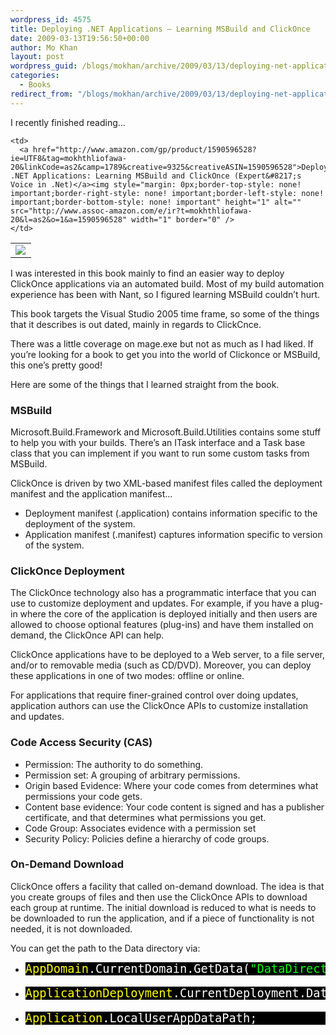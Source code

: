 ```yaml
---
wordpress_id: 4575
title: Deploying .NET Applications – Learning MSBuild and ClickOnce
date: 2009-03-13T19:56:50+00:00
author: Mo Khan
layout: post
wordpress_guid: /blogs/mokhan/archive/2009/03/13/deploying-net-applications-learning-msbuild-and-clickonce.aspx
categories:
  - Books
redirect_from: "/blogs/mokhan/archive/2009/03/13/deploying-net-applications-learning-msbuild-and-clickonce.aspx/"
---
```

I recently finished reading…

<table>
  <tr>
    <td>
      <a href="http://www.amazon.com/gp/product/1590596528?ie=UTF8&tag=mokhthliofawa-20&linkCode=as2&camp=1789&creative=9325&creativeASIN=1590596528"><img src="https://images-na.ssl-images-amazon.com/images/I/51v5h50rHaL._SL160_.jpg" border="0" /></a><img style="margin: 0px;border-top-style: none! important;border-right-style: none! important;border-left-style: none! important;border-bottom-style: none! important" height="1" alt="" src="http://www.assoc-amazon.com/e/ir?t=mokhthliofawa-20&l=as2&o=1&a=1590596528" width="1" border="0" />
    </td>
    
    <td>
      <a href="http://www.amazon.com/gp/product/1590596528?ie=UTF8&tag=mokhthliofawa-20&linkCode=as2&camp=1789&creative=9325&creativeASIN=1590596528">Deploying .NET Applications: Learning MSBuild and ClickOnce (Expert&#8217;s Voice in .Net)</a><img style="margin: 0px;border-top-style: none! important;border-right-style: none! important;border-left-style: none! important;border-bottom-style: none! important" height="1" alt="" src="http://www.assoc-amazon.com/e/ir?t=mokhthliofawa-20&l=as2&o=1&a=1590596528" width="1" border="0" />
    </td>
  </tr>
</table>

I was interested in this book mainly to find an easier way to deploy ClickOnce applications via an automated build. Most of my build automation experience has been with Nant, so I figured learning MSBuild couldn’t hurt.

This book targets the Visual Studio 2005 time frame, so some of the things that it describes is out dated, mainly in regards to ClickCnce.

There was a little coverage on mage.exe but not as much as I had liked. If you’re looking for a book to get you into the world of Clickonce or MSBuild, this one’s pretty good!

Here are some of the things that I learned straight from the book. 

### MSBuild

Microsoft.Build.Framework and Microsoft.Build.Utilities contains some stuff to help you with your builds. There’s an ITask interface and a Task base class that you can implement if you want to run some custom tasks from MSBuild.

ClickOnce is driven by two XML-based manifest files called the deployment manifest and the application manifest… 

  * Deployment manifest (.application) contains information specific to the deployment of the system. 
  * Application manifest (.manifest) captures information specific to version of the system. 

### ClickOnce Deployment

The ClickOnce technology also has a programmatic interface that you can use to customize deployment and updates. For example, if you have a plug-in where the core of the application is deployed initially and then users are allowed to choose optional features (plug-ins) and have them installed on demand, the ClickOnce API can help.

ClickOnce applications have to be deployed to a Web server, to a file server, and/or to removable media (such as CD/DVD). Moreover, you can deploy these applications in one of two modes: offline or online.

For applications that require finer-grained control over doing updates, application authors can use the ClickOnce APIs to customize installation and updates.

### Code Access Security (CAS)

  * Permission: The authority to do something. 
  * Permission set: A grouping of arbitrary permissions. 
  * Origin based Evidence: Where your code comes from determines what permissions your code gets. 
  * Content base evidence: Your code content is signed and has a publisher certificate, and that determines what permissions you get. 
  * Code Group: Associates evidence with a permission set 
  * Security Policy: Policies define a hierarchy of code groups. 

### On-Demand Download

ClickOnce offers a facility that called on-demand download. The idea is that you create groups of files and then use the ClickOnce APIs to download each group at runtime. The initial download is reduced to what is needs to be downloaded to run the application, and if a piece of functionality is not needed, it is not downloaded.

You can get the path to the Data directory via:

  * <div style="font-size: 14pt;background: black;color: white;font-family: consolas">
      <pre style="margin: 0px"><span style="color: yellow">AppDomain</span>.CurrentDomain.GetData(<span style="color: lime">"DataDirectory"</span>);</pre></p>
    </div>

  * <div style="font-size: 14pt;background: black;color: white;font-family: consolas">
      <pre style="margin: 0px"><span style="color: yellow">ApplicationDeployment</span>.CurrentDeployment.DataDirectory;</pre></p>
    </div>

  * <div style="font-size: 14pt;background: black;color: white;font-family: consolas">
      <pre style="margin: 0px"><span style="color: yellow">Application</span>.LocalUserAppDataPath;</pre></p>
    </div>